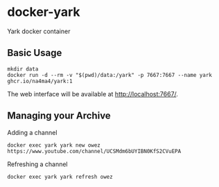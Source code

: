 # docker-yark

Yark docker container

## Basic Usage

```shell
mkdir data
docker run -d --rm -v "$(pwd)/data:/yark" -p 7667:7667 --name yark ghcr.io/na4ma4/yark:1
```

The web interface will be available at [http://localhost:7667/](http://localhost:7667/).

## Managing your Archive

Adding a channel

```shell
docker exec yark yark new owez https://www.youtube.com/channel/UCSMdm6bUYIBN0KfS2CVuEPA
```

Refreshing a channel

```shell
docker exec yark yark refresh owez
```
